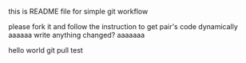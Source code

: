 this is README file for simple git workflow

please fork it and follow the instruction to get pair's code dynamically
aaaaaa
write anything
changed?
aaaaaaa

hello world
git pull test
